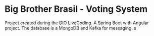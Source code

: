 # Big Brother Brasil - Voting System

Project created during the DIO LiveCoding.
A Spring Boot with Angular project. The database is a MongoDB and Kafka for messaging.
s